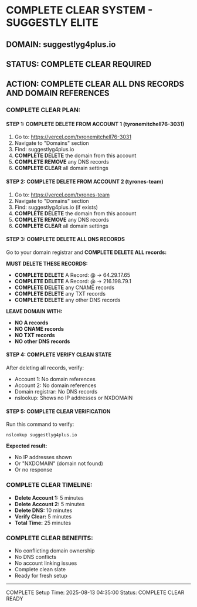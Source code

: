 # COMPLETE CLEAR SYSTEM - SUGGESTLY ELITE

## DOMAIN: suggestlyg4plus.io
## STATUS: COMPLETE CLEAR REQUIRED
## ACTION: COMPLETE CLEAR ALL DNS RECORDS AND DOMAIN REFERENCES

### COMPLETE CLEAR PLAN:

#### STEP 1: COMPLETE DELETE FROM ACCOUNT 1 (tyronemitchell76-3031)
1. Go to: https://vercel.com/tyronemitchell76-3031
2. Navigate to "Domains" section
3. Find: suggestlyg4plus.io
4. **COMPLETE DELETE** the domain from this account
5. **COMPLETE REMOVE** any DNS records
6. **COMPLETE CLEAR** all domain settings

#### STEP 2: COMPLETE DELETE FROM ACCOUNT 2 (tyrones-team)
1. Go to: https://vercel.com/tyrones-team
2. Navigate to "Domains" section
3. Find: suggestlyg4plus.io (if exists)
4. **COMPLETE DELETE** the domain from this account
5. **COMPLETE REMOVE** any DNS records
6. **COMPLETE CLEAR** all domain settings

#### STEP 3: COMPLETE DELETE ALL DNS RECORDS
Go to your domain registrar and **COMPLETE DELETE ALL records:**

**MUST DELETE THESE RECORDS:**
- **COMPLETE DELETE** A Record: @ → 64.29.17.65
- **COMPLETE DELETE** A Record: @ → 216.198.79.1
- **COMPLETE DELETE** any CNAME records
- **COMPLETE DELETE** any TXT records
- **COMPLETE DELETE** any other DNS records

**LEAVE DOMAIN WITH:**
- **NO A records**
- **NO CNAME records**
- **NO TXT records**
- **NO other DNS records**

#### STEP 4: COMPLETE VERIFY CLEAN STATE
After deleting all records, verify:
- Account 1: No domain references
- Account 2: No domain references
- Domain registrar: No DNS records
- nslookup: Shows no IP addresses or NXDOMAIN

#### STEP 5: COMPLETE CLEAR VERIFICATION
Run this command to verify:
```
nslookup suggestlyg4plus.io
```

**Expected result:**
- No IP addresses shown
- Or "NXDOMAIN" (domain not found)
- Or no response

### COMPLETE CLEAR TIMELINE:
- **Delete Account 1:** 5 minutes
- **Delete Account 2:** 5 minutes
- **Delete DNS:** 10 minutes
- **Verify Clear:** 5 minutes
- **Total Time:** 25 minutes

### COMPLETE CLEAR BENEFITS:
- No conflicting domain ownership
- No DNS conflicts
- No account linking issues
- Complete clean slate
- Ready for fresh setup

---
COMPLETE Setup Time: 2025-08-13 04:35:00
Status: COMPLETE CLEAR READY

